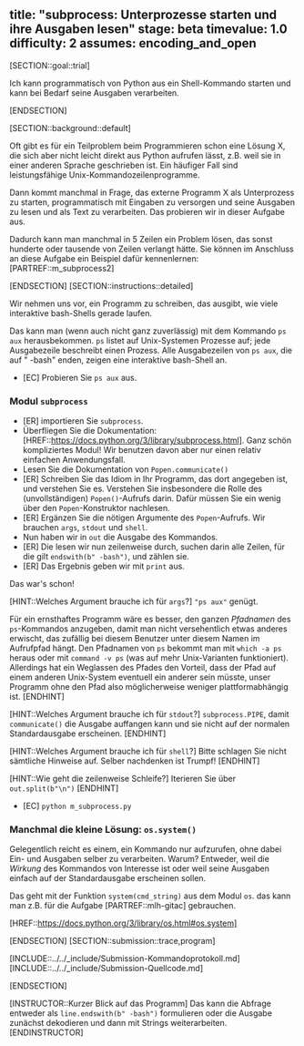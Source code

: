 title: "subprocess: Unterprozesse starten und ihre Ausgaben lesen"
stage: beta
timevalue: 1.0
difficulty: 2
assumes: encoding_and_open
---

[SECTION::goal::trial]

Ich kann programmatisch von Python aus ein Shell-Kommando starten und kann bei Bedarf
seine Ausgaben verarbeiten.

[ENDSECTION]

[SECTION::background::default]

Oft gibt es für ein Teilproblem beim Programmieren schon eine Lösung X,
die sich aber nicht leicht direkt aus Python aufrufen lässt, 
z.B. weil sie in einer anderen Sprache geschrieben ist.
Ein häufiger Fall sind leistungsfähige Unix-Kommandozeilenprogramme.

Dann kommt manchmal in Frage, das externe Programm X als Unterprozess zu starten,
programmatisch mit Eingaben zu versorgen und seine Ausgaben zu lesen und 
als Text zu verarbeiten. 
Das probieren wir in dieser Aufgabe aus.

Dadurch kann man manchmal in 5 Zeilen ein Problem lösen, das sonst
hunderte oder tausende von Zeilen verlangt hätte.
Sie können im Anschluss an diese Aufgabe ein Beispiel dafür kennenlernen:
[PARTREF::m_subprocess2]

[ENDSECTION]
[SECTION::instructions::detailed]

Wir nehmen uns vor, ein Programm zu schreiben, das ausgibt, wie viele 
interaktive bash-Shells gerade laufen.

Das kann man (wenn auch nicht ganz zuverlässig) mit dem Kommando `ps aux` herausbekommen.
`ps` listet auf Unix-Systemen Prozesse auf; jede Ausgabezeile beschreibt einen Prozess.
Alle Ausgabezeilen von `ps aux`, die auf " -bash" enden, zeigen eine interaktive
bash-Shell an.

- [EC] Probieren Sie `ps aux` aus.

### Modul `subprocess`

- [ER] importieren Sie `subprocess`.
- Überfliegen Sie die Dokumentation:
  [HREF::https://docs.python.org/3/library/subprocess.html].
  Ganz schön kompliziertes Modul!
  Wir benutzen davon aber nur einen relativ einfachen Anwendungsfall.
- Lesen Sie die Dokumentation von `Popen.communicate()`
- [ER] Schreiben Sie das Idiom in Ihr Programm, das dort angegeben ist,
  und verstehen Sie es.
  Verstehen Sie insbesondere die Rolle des (unvollständigen) `Popen()`-Aufrufs darin.
  Dafür müssen Sie ein wenig über den `Popen`-Konstruktor nachlesen.
- [ER] Ergänzen Sie die nötigen Argumente des `Popen`-Aufrufs.
  Wir brauchen `args`, `stdout` und `shell`.
- Nun haben wir in `out` die Ausgabe des Kommandos.
- [ER] Die lesen wir nun zeilenweise durch,
  suchen darin alle Zeilen, für die gilt `endswith(b" -bash")`, und zählen sie.
- [ER] Das Ergebnis geben wir mit `print` aus. 

Das war's schon!

[HINT::Welches Argument brauche ich für `args`?]
`"ps aux"` genügt.

Für ein ernsthaftes Programm wäre es besser, den ganzen _Pfadnamen_
des `ps`-Kommandos anzugeben, damit man nicht versehentlich etwas anderes erwischt,
das zufällig bei diesem Benutzer unter diesem Namen im Aufrufpfad hängt.
Den Pfadnamen von `ps` bekommt man mit `which -a ps` heraus
oder mit `command -v ps` (was auf mehr Unix-Varianten funktioniert).
Allerdings hat ein Weglassen des Pfades den Vorteil, dass der Pfad auf einem anderen
Unix-System eventuell ein anderer sein müsste, unser Programm ohne den Pfad also
möglicherweise weniger plattformabhängig ist.
[ENDHINT]

[HINT::Welches Argument brauche ich für `stdout`?]
`subprocess.PIPE`, damit `communicate()` die Ausgabe auffangen kann und sie nicht
auf der normalen Standardausgabe erscheinen.
[ENDHINT]

[HINT::Welches Argument brauche ich für `shell`?]
Bitte schlagen Sie nicht sämtliche Hinweise auf.
Selber nachdenken ist Trumpf!
[ENDHINT]

[HINT::Wie geht die zeilenweise Schleife?]
Iterieren Sie über `out.split(b"\n")`
[ENDHINT]


- [EC] `python m_subprocess.py`


### Manchmal die kleine Lösung: `os.system()`

Gelegentlich reicht es einem, ein Kommando nur aufzurufen, ohne dabei Ein- und Ausgaben 
selber zu verarbeiten.
Warum? Entweder, weil die _Wirkung_ des Kommandos von Interesse ist oder weil seine Ausgaben
einfach auf der Standardausgabe erscheinen sollen.

Das geht mit der Funktion `system(cmd_string)` aus dem Modul `os`.
das kann man z.B. für die Aufgabe [PARTREF::mlh-gitac] gebrauchen.

[HREF::https://docs.python.org/3/library/os.html#os.system]

[ENDSECTION]
[SECTION::submission::trace,program]

[INCLUDE::../../_include/Submission-Kommandoprotokoll.md]
[INCLUDE::../../_include/Submission-Quellcode.md]

[ENDSECTION]

[INSTRUCTOR::Kurzer Blick auf das Programm]
Das kann die Abfrage entweder als `line.endswith(b" -bash")` formulieren
oder die Ausgabe zunächst dekodieren und dann mit Strings weiterarbeiten.
[ENDINSTRUCTOR]
